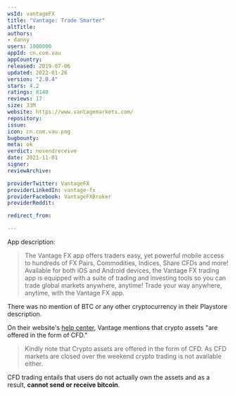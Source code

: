 ```yaml
---
wsId: vantageFX
title: "Vantage: Trade Smarter"
altTitle: 
authors:
- danny
users: 1000000
appId: cn.com.vau
appCountry: 
released: 2019-07-06
updated: 2022-01-26
version: "2.0.4"
stars: 4.2
ratings: 8140
reviews: 17
size: 33M
website: https://www.vantagemarkets.com/
repository: 
issue: 
icon: cn.com.vau.png
bugbounty: 
meta: ok
verdict: nosendreceive
date: 2021-11-01
signer: 
reviewArchive:

providerTwitter: VantageFX
providerLinkedIn: vantage-fx
providerFacebook: VantageFXBroker
providerReddit: 

redirect_from:

---
```


App description:

> The Vantage FX app offers traders easy, yet powerful mobile access to hundreds of FX Pairs, Commodities, Indices, Share CFDs and more! Available for both iOS and Android devices, the Vantage FX trading app is equipped with a suite of trading and investing tools so you can trade global markets anywhere, anytime! Trade your way anywhere, anytime, with the Vantage FX app.

There was no mention of BTC or any other cryptocurrency in their Playstore description. 

On their website's [help center](https://helpcenter.vantagefx.com/hc/en-us/articles/360004063096-Why-can-not-I-trade-Crypto-assets-over-the-weekend-), Vantage mentions that crypto assets "are offered in the form of CFD."

> Kindly note that Crypto assets are offered in the form of CFD. As CFD markets are closed over the weekend crypto trading is not available either. 

CFD trading entails that users do not actually own the assets and as a result, **cannot send or receive bitcoin**.
